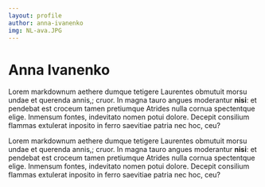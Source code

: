 ```yaml
---
layout: profile
author: anna-ivanenko
img: NL-ava.JPG
---
```

# Anna Ivanenko

Lorem markdownum aethere dumque tetigere Laurentes obmutuit morsu undae et
querenda annis,; cruor. In magna tauro angues moderantur **nisi**: et pendebat
est croceum tamen pretiumque Atrides nulla cornua spectentque elige. Inmensum
fontes, indevitato nomen potui dolore. Decepit consilium flammas extulerat
inposito in ferro saevitiae patria nec hoc, ceu?


Lorem markdownum aethere dumque tetigere Laurentes obmutuit morsu undae et
querenda annis,; cruor. In magna tauro angues moderantur **nisi**: et pendebat
est croceum tamen pretiumque Atrides nulla cornua spectentque elige. Inmensum
fontes, indevitato nomen potui dolore. Decepit consilium flammas extulerat
inposito in ferro saevitiae patria nec hoc, ceu?

